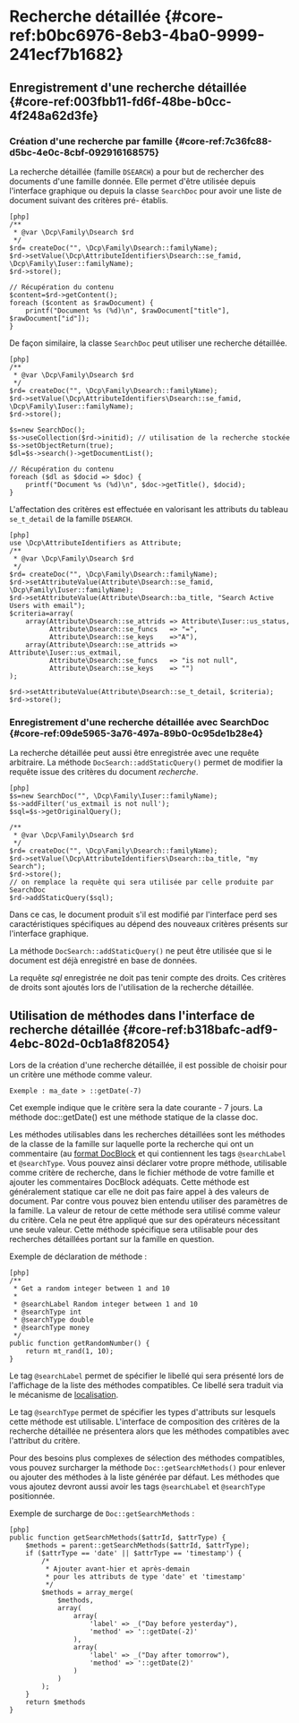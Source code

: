 # Recherche détaillée {#core-ref:b0bc6976-8eb3-4ba0-9999-241ecf7b1682}

## Enregistrement d'une recherche détaillée {#core-ref:003fbb11-fd6f-48be-b0cc-4f248a62d3fe}

### Création d'une recherche par famille {#core-ref:7c36fc88-d5bc-4e0c-8cbf-092916168575}

La recherche détaillée (famille `DSEARCH`) a pour but de rechercher des
documents d'une famille donnée. Elle permet d'être utilisée depuis l'interface
graphique ou depuis la classe `SearchDoc` pour avoir une liste de document
suivant des critères pré- établis.

    [php]
    /**
     * @var \Dcp\Family\Dsearch $rd
     */
    $rd= createDoc("", \Dcp\Family\Dsearch::familyName);
    $rd->setValue(\Dcp\AttributeIdentifiers\Dsearch::se_famid, \Dcp\Family\Iuser::familyName);
    $rd->store();
    
    // Récupération du contenu
    $content=$rd->getContent();
    foreach ($content as $rawDocument) {
        printf("Document %s (%d)\n", $rawDocument["title"], $rawDocument["id"]);
    }

De façon similaire, la classe `SearchDoc` peut utiliser une recherche détaillée.

    [php]
    /**
     * @var \Dcp\Family\Dsearch $rd
     */
    $rd= createDoc("", \Dcp\Family\Dsearch::familyName);
    $rd->setValue(\Dcp\AttributeIdentifiers\Dsearch::se_famid, \Dcp\Family\Iuser::familyName);
    $rd->store();
    
    $s=new SearchDoc();
    $s->useCollection($rd->initid); // utilisation de la recherche stockée
    $s->setObjectReturn(true);
    $dl=$s->search()->getDocumentList();
    
    // Récupération du contenu
    foreach ($dl as $docid => $doc) {
        printf("Document %s (%d)\n", $doc->getTitle(), $docid);
    }

L'affectation des critères est effectuée en valorisant les attributs du tableau
`se_t_detail` de la famille `DSEARCH`.

    [php]
    use \Dcp\AttributeIdentifiers as Attribute;
    /**
     * @var \Dcp\Family\Dsearch $rd
     */
    $rd= createDoc("", \Dcp\Family\Dsearch::familyName);
    $rd->setAttributeValue(Attribute\Dsearch::se_famid, \Dcp\Family\Iuser::familyName);
    $rd->setAttributeValue(Attribute\Dsearch::ba_title, "Search Active Users with email");
    $criteria=array(
        array(Attribute\Dsearch::se_attrids => Attribute\Iuser::us_status,
              Attribute\Dsearch::se_funcs   => "=",
              Attribute\Dsearch::se_keys    =>"A"),
        array(Attribute\Dsearch::se_attrids => Attribute\Iuser::us_extmail,
              Attribute\Dsearch::se_funcs   => "is not null",
              Attribute\Dsearch::se_keys    => "")
    );
    
    $rd->setAttributeValue(Attribute\Dsearch::se_t_detail, $criteria);
    $rd->store();

### Enregistrement d'une recherche détaillée avec SearchDoc {#core-ref:09de5965-3a76-497a-89b0-0c95de1b28e4}

La recherche détaillée peut aussi être enregistrée avec une requête arbitraire.
La méthode `DocSearch::addStaticQuery()` permet de modifier la requête issue des
critères du document _recherche_.

    [php]
    $s=new SearchDoc("", \Dcp\Family\Iuser::familyName);
    $s->addFilter('us_extmail is not null');
    $sql=$s->getOriginalQuery();
    
    /**
     * @var \Dcp\Family\Dsearch $rd
     */
    $rd= createDoc("", \Dcp\Family\Dsearch::familyName);
    $rd->setValue(\Dcp\AttributeIdentifiers\Dsearch::ba_title, "my Search");
    $rd->store();
    // on remplace la requête qui sera utilisée par celle produite par SearchDoc
    $rd->addStaticQuery($sql);

Dans ce cas, le document produit s'il est modifié par l'interface perd ses
caractéristiques spécifiques au dépend des nouveaux critères présents sur
l'interface graphique.

La méthode `DocSearch::addStaticQuery()` ne peut être utilisée que si le
document est déjà enregistré en base de données.

La requête _sql_ enregistrée ne doit pas tenir compte des droits. Ces critères
de droits sont ajoutés lors de l'utilisation de la recherche détaillée.

## Utilisation de méthodes dans l'interface de recherche détaillée  {#core-ref:b318bafc-adf9-4ebc-802d-0cb1a8f82054}

Lors de la création d'une recherche détaillée, il est possible de choisir pour
un critère une méthode comme valeur.

    Exemple : ma_date > ::getDate(-7)

Cet exemple indique que le critère sera la date courante - 7 jours. La méthode
doc::getDate() est une méthode statique de la classe doc.

Les méthodes utilisables dans les recherches détaillées sont les méthodes de la
classe de la famille sur laquelle porte la recherche qui ont un commentaire (au
[format DocBlock][docblock] et qui contiennent les tags `@searchLabel` et
`@searchType`. Vous pouvez ainsi déclarer votre propre méthode, utilisable comme
critère de recherche, dans le fichier méthode de votre famille et ajouter les
commentaires DocBlock adéquats. Cette méthode est généralement statique car elle
ne doit pas faire appel à des valeurs de document. Par contre vous pouvez bien
entendu utiliser des paramètres de la famille. La valeur de retour de cette
méthode sera utilisé comme valeur du critère. Cela ne peut être appliqué que sur
des opérateurs nécessitant une seule valeur. Cette méthode spécifique sera
utilisable pour des recherches détaillées portant sur la famille en question.

Exemple de déclaration de méthode :

    [php]
    /**
     * Get a random integer between 1 and 10
     * 
     * @searchLabel Random integer between 1 and 10
     * @searchType int
     * @searchType double
     * @searchType money
     */
    public function getRandomNumber() {
        return mt_rand(1, 10);
    }

Le tag `@searchLabel` permet de spécifier le libellé qui sera présenté lors de
l'affichage de la liste des méthodes compatibles. Ce libellé sera traduit via le
mécanisme de [localisation][i18n].

Le tag `@searchType` permet de spécifier les types d'attributs sur lesquels
cette méthode est utilisable. L'interface de composition des critères de la
recherche détaillée ne présentera alors que les méthodes compatibles avec
l'attribut du critère.

Pour des besoins plus complexes de sélection des méthodes compatibles, vous
pouvez surcharger la méthode `Doc::getSearchMethods()` pour enlever ou ajouter
des méthodes à la liste générée par défaut. Les méthodes que vous ajoutez
devront aussi avoir les tags `@searchLabel` et `@searchType` positionnée.

Exemple de surcharge de `Doc::getSearchMethods` :

    [php]
    public function getSearchMethods($attrId, $attrType) {
        $methods = parent::getSearchMethods($attrId, $attrType);
        if ($attrType == 'date' || $attrType == 'timestamp') {
            /*
             * Ajouter avant-hier et après-demain
             * pour les attributs de type 'date' et 'timestamp'
             */
            $methods = array_merge(
                $methods,
                array(
                    array(
                        'label' => _("Day before yesterday"),
                        'method' => '::getDate(-2)'
                    ),
                    array(
                        'label' => _("Day after tomorrow"),
                        'method' => '::getDate(2)'
                    )
                )
            );
        }
        return $methods
    }


<!-- link -->
[docblock]:     http://www.phpdoc.org/docs/latest/for-users/anatomy-of-a-docblock.html
[i18n]:         #core-ref:8f3ad20a-4630-4e86-937b-da3fa26ba423